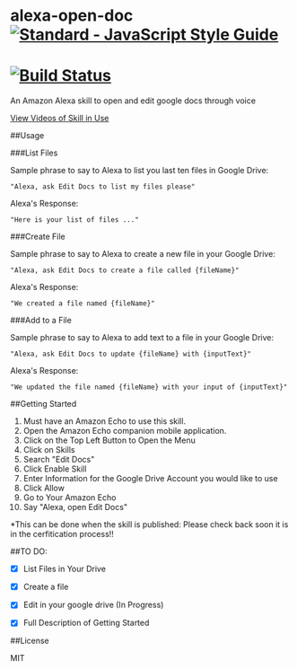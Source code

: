# alexa-open-doc   [![Standard - JavaScript Style Guide](https://cdn.rawgit.com/feross/standard/master/badge.svg)](https://github.com/feross/standard     )
[![Build Status](https://travis-ci.org/acucciniello/alexa-open-doc.svg?branch=master)](https://travis-ci.org/acucciniello/alexa-open-doc)
===============
An Amazon Alexa skill to open and edit google docs through voice

[View Videos of Skill in Use](https://acucciniello.github.io/alexa-open-doc/)

##Usage

###List Files

Sample phrase to say to Alexa to list you last ten files in Google Drive:

` "Alexa, ask Edit Docs to list my files please" `

Alexa's Response:

`"Here is your list of files ..."`

###Create File

Sample phrase to say to Alexa to create a new file in your Google Drive:

` "Alexa, ask Edit Docs to create a file called {fileName}" `

Alexa's Response:

`"We created a file named {fileName}"`

###Add to a File

Sample phrase to say to Alexa to add text to a file in your Google Drive:

` "Alexa, ask Edit Docs to update {fileName} with {inputText}" `

Alexa's Response:

` "We updated the file named {fileName} with your input of {inputText}" `


##Getting Started
1. Must have an Amazon Echo to use this skill.  
2. Open the Amazon Echo companion mobile application.
3. Click on the Top Left Button to Open the Menu
4. Click on Skills
5. Search "Edit Docs"
6. Click Enable Skill
7. Enter Information for the Google Drive Account you would like to use
8. Click Allow
9. Go to Your Amazon Echo
10. Say "Alexa, open Edit Docs"

*This can be done when the skill is published: Please check back soon it is in the cerfitication process!!

##TO DO:
- [x] List Files in Your Drive 
- [x] Create a file
- [X] Edit in your google drive (In Progress)
- [X] Full Description of Getting Started


##License

MIT 

